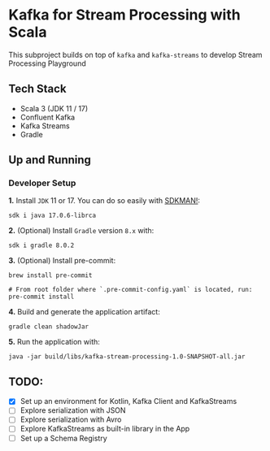 # Kafka for Stream Processing with Scala

This subproject builds on top of `kafka` and `kafka-streams` to develop Stream Processing Playground

## Tech Stack
- Scala 3 (JDK 11 / 17)
- Confluent Kafka
- Kafka Streams
- Gradle

## Up and Running

### Developer Setup

**1.** Install `JDK` 11 or 17. You can do so easily with [SDKMAN!](https://sdkman.io/):

```shell
sdk i java 17.0.6-librca
```

**2.** (Optional) Install `Gradle` version `8.x` with:

```shell
sdk i gradle 8.0.2
```

**3.** (Optional) Install pre-commit:
```shell
brew install pre-commit

# From root folder where `.pre-commit-config.yaml` is located, run:
pre-commit install
```

**4.** Build and generate the application artifact:
```shell
gradle clean shadowJar
```

**5.** Run the application with:
```shell
java -jar build/libs/kafka-stream-processing-1.0-SNAPSHOT-all.jar
```

## TODO:
- [X] Set up an environment for Kotlin, Kafka Client and KafkaStreams
- [ ] Explore serialization with JSON
- [ ] Explore serialization with Avro
- [ ] Explore KafkaStreams as built-in library in the App
- [ ] Set up a Schema Registry
